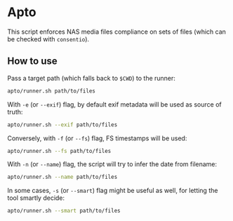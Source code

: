 # Apto

This script enforces NAS media files compliance on sets of files (which can be checked with `consentio`).

## How to use

Pass a target path (which falls back to `$CWD`) to the runner:

```bash
apto/runner.sh path/to/files
```

With `-e` (or `--exif`) flag, by default exif metadata will be used as source of truth:

```bash
apto/runner.sh --exif path/to/files
```

Conversely, with `-f` (or `--fs`) flag, FS timestamps will be used:

```bash
apto/runner.sh --fs path/to/files
```

With `-n` (or `--name`) flag, the script will try to infer the date from filename:

```bash
apto/runner.sh --name path/to/files
```

In some cases, `-s` (or `--smart`) flag might be useful as well, for letting the tool smartly decide:

```bash
apto/runner.sh --smart path/to/files
```
